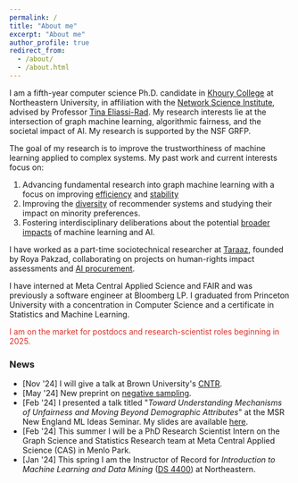 ```yaml
---
permalink: /
title: "About me"
excerpt: "About me"
author_profile: true
redirect_from: 
  - /about/
  - /about.html
---
```


I am a fifth-year computer science Ph.D. candidate in [Khoury College](https://www.khoury.northeastern.edu/) at Northeastern University, in affiliation with the [Network Science Institute](https://www.networkscienceinstitute.org/), advised by Professor [Tina Eliassi-Rad](http://eliassi.org/). 
My research interests lie at the intersection of graph machine learning, algorithmic fairness, and the societal impact of AI. My research is supported by the NSF GRFP.

The goal of my research is to improve the trustworthiness of machine learning applied to complex systems. My past work and current interests focus on: 
1. Advancing fundamental research into graph machine learning with a focus on improving [efficiency](https://arxiv.org/abs/2405.00172) and [stability](https://dliu18.github.io/files/papers/stable/stable-Main-SDM-23.pdf) 
2. Improving the [diversity](https://arxiv.org/abs/2310.09687) of recommender systems and studying their impact on minority preferences.
3. Fostering interdisciplinary deliberations about the potential [broader impacts](https://dl.acm.org/doi/10.1145/3514094.3534155) of machine learning and AI. 

I have worked as a part-time sociotechnical researcher at [Taraaz](https://taraazresearch.org/), founded by Roya Pakzad, collaborating on projects on human-rights impact assessments and [AI procurement](https://www.fordfoundation.org/work/learning/research-reports/a-guiding-framework-to-vetting-public-sector-technology-vendors/).

I have interned at Meta Central Applied Science and FAIR and was previously a software engineer at Bloomberg LP. I graduated from Princeton University with a concentration in Computer Science and a certificate in Statistics and Machine Learning.  

<p style="color:#de2d26;">I am on the market for postdocs and research-scientist roles beginning in 2025.</p>

### News

* [Nov '24] I will give a talk at Brown University's [CNTR](https://cntr.brown.edu/).
* [May '24] New preprint on [negative sampling](https://arxiv.org/abs/2405.00172).
* [Feb '24] I presented a talk titled "_Toward Understanding Mechanisms of Unfairness and Moving Beyond Demographic Attributes_" at the MSR New England ML Ideas Seminar. My slides are available [here](/files/talks/MSR-NE-ML-Ideas.pdf).
* [Feb '24] This summer I will be a PhD Research Scientist Intern on the Graph Science and Statistics Research team at Meta Central Applied Science (CAS) in Menlo Park.
* [Jan '24] This spring I am the Instructor of Record for _Introduction to Machine Learning and Data Mining_ ([DS 4400](/teaching/ds4400spr24)) at Northeastern. 